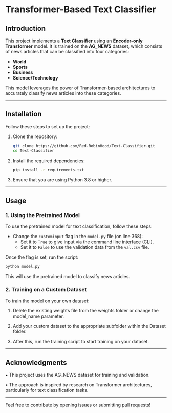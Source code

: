 # Transformer-Based Text Classifier

## Introduction

This project implements a **Text Classifier** using an **Encoder-only Transformer** model. It is trained on the **AG_NEWS** dataset, which consists of news articles that can be classified into four categories:

- **World**
- **Sports**
- **Business**
- **Science/Technology**

This model leverages the power of Transformer-based architectures to accurately classify news articles into these categories.

---

## Installation

Follow these steps to set up the project:

1. Clone the repository:

    ```bash
    git clone https://github.com/Red-RobinHood/Text-Classifier.git
    cd Text-Classifier
    ```

2. Install the required dependencies:

    ```bash
    pip install -r requirements.txt
    ```

3. Ensure that you are using Python 3.8 or higher.

---

## Usage

### 1. Using the Pretrained Model

To use the pretrained model for text classification, follow these steps:

- Change the `custominput` flag in the `model.py` file (on line 368):
  - Set it to `True` to give input via the command line interface (CLI).
  - Set it to `False` to use the validation data from the `val.csv` file.
  
Once the flag is set, run the script:

```bash
python model.py
```

This will use the pretrained model to classify news articles.

### 2. Training on a Custom Dataset

To train the model on your own dataset:
1.	Delete the existing weights file from the weights folder or change the model_name parameter.

2.	Add your custom dataset to the appropriate subfolder within the Dataset folder.

3.	After this, run the training script to start training on your dataset.
---
## Acknowledgments

•	This project uses the AG_NEWS dataset for training and validation.

•	The approach is inspired by research on Transformer architectures, particularly for text classification tasks.

---

Feel free to contribute by opening issues or submitting pull requests!
